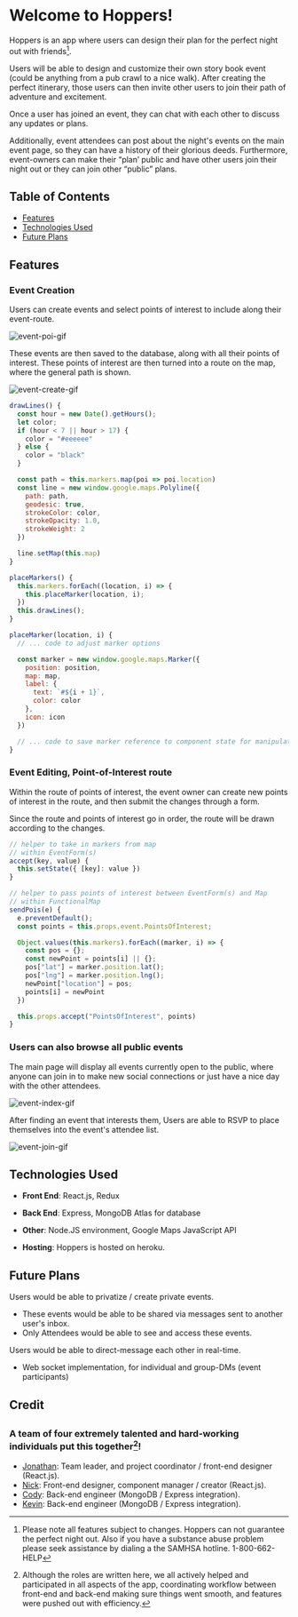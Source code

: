 # Welcome to Hoppers!

Hoppers is an app where users can design their plan for the perfect night out with friends[^1].

Users will be able to design and customize their own story book event (could be anything from a pub crawl to a nice walk). After creating the perfect itinerary, those users can then invite other users to join their path of adventure and excitement.

Once a user has joined an event, they can chat with each other to discuss any updates or plans.

Additionally, event attendees can post about the night's events on the main event page, so they can have a history of their glorious deeds. Furthermore, event-owners can make their “plan’ public and have other users join their night out or they can join other “public” plans.

<h2 id="table-of-contents">Table of Contents</h2>

  - [Features](#features)
  - [Technologies Used](#technologies-used)
  - [Future Plans](#future-plans)

<h2 id="features">Features</h2>

### Event Creation

Users can create events and select points of interest to include along their event-route.

<img src="https://giphy.com/gifs/hJai6xoHx2C7KHFKic/giphy.gif" alt="event-poi-gif"></img>

These events are then saved to the database, along with all their points of interest.
These points of interest are then turned into a route on the map, where the general path is shown.

<img src="https://giphy.com/gifs/rb46Dl0AReltUxR5ED/giphy.gif" alt="event-create-gif"></img>

```javaScript
drawLines() {
  const hour = new Date().getHours();
  let color;
  if (hour < 7 || hour > 17) {
    color = "#eeeeee"
  } else {
    color = "black"
  }

  const path = this.markers.map(poi => poi.location)
  const line = new window.google.maps.Polyline({
    path: path,
    geodesic: true,
    strokeColor: color,
    strokeOpacity: 1.0,
    strokeWeight: 2
  })

  line.setMap(this.map)
}

placeMarkers() {
  this.markers.forEach((location, i) => {
    this.placeMarker(location, i);
  })
  this.drawLines();
}

placeMarker(location, i) {
  // ... code to adjust marker options

  const marker = new window.google.maps.Marker({
    position: position,
    map: map,
    label: {
      text: `#${i + 1}`,
      color: color
    },
    icon: icon
  })

  // ... code to save marker reference to component state for manipulation
}
```


### Event Editing, Point-of-Interest route

Within the route of points of interest, the event owner can create new points of interest in the route, and then submit the changes through a form.

Since the route and points of interest go in order, the route will be drawn according to the changes.

```javaScript
// helper to take in markers from map
// within EventForm(s)
accept(key, value) {
  this.setState({ [key]: value })
}

// helper to pass points of interest between EventForm(s) and Map
// within FunctionalMap
sendPois(e) {
  e.preventDefault();
  const points = this.props.event.PointsOfInterest;

  Object.values(this.markers).forEach((marker, i) => {
    const pos = {};
    const newPoint = points[i] || {};
    pos["lat"] = marker.position.lat();
    pos["lng"] = marker.position.lng();
    newPoint["location"] = pos;
    points[i] = newPoint
  })

  this.props.accept("PointsOfInterest", points)
}
```

### Users can also browse all public events

The main page will display all events currently open to the public, where anyone can join in to make new social connections or just have a nice day with the other attendees.

<img src="https://media.giphy.com/media/xs3l47FQu2yrMSgEaI/giphy.gif" alt="event-index-gif"></img>

After finding an event that interests them, Users are able to RSVP to place themselves into the event's attendee list.

<img src="https://media.giphy.com/media/LS4zK20qBpOypG65Ub/giphy.gif"
alt="event-join-gif"></img>

<h2 id="technologies-used">Technologies Used</h2>

- __Front End__: React.js, Redux

- __Back End__: Express, MongoDB Atlas for database

- __Other__: Node.JS environment, Google Maps JavaScript API

- __Hosting__: Hoppers is hosted on heroku.

<h2 id="future-plans">Future Plans</h2>

Users would be able to privatize / create private events.
  - These events would be able to be shared via messages sent to another user's inbox.
  - Only Attendees would be able to see and access these events.

Users would be able to direct-message each other in real-time.
  - Web socket implementation, for individual and group-DMs (event participants)

<h2>Credit<h2>

### A team of four extremely talented and hard-working individuals put this together[^2]!

  - <a href="https://github.com/JonJWong" target="_blank" rel="noopener noreferrer">Jonathan</a>: Team leader, and project coordinator / front-end designer (React.js).
  - <a href="https://github.com/njpietrow" target="_blank" rel="noopener noreferrer">Nick</a>: Front-end designer, component manager / creator (React.js).
  - <a href="https://github.com/CodyDegraffeNiles" target="_blank" rel="noopener noreferrer">Cody</a>: Back-end engineer (MongoDB / Express integration).
  - <a href="https://github.com/KevinCh28" target="_blank" rel="noopener noreferrer">Kevin</a>: Back-end engineer (MongoDB / Express integration).

[^1]: Please note all features subject to changes. Hoppers can not guarantee the perfect night out. Also if you have a substance abuse problem please seek assistance by dialing a the SAMHSA hotline. 1-800-662-HELP

[^2]: Although the roles are written here, we all actively helped and participated in all aspects of the app, coordinating workflow between front-end and back-end making sure things went smooth, and features were pushed out with efficiency.
